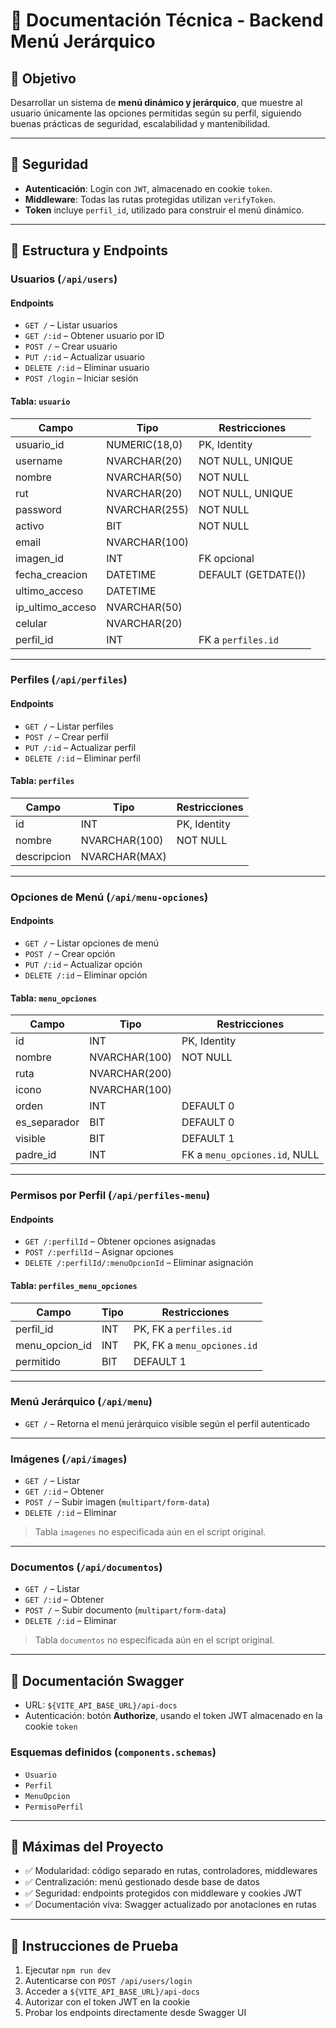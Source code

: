 # 🧾 Documentación Técnica - Backend Menú Jerárquico

## 📌 Objetivo

Desarrollar un sistema de **menú dinámico y jerárquico**, que muestre al usuario únicamente las opciones permitidas según su perfil, siguiendo buenas prácticas de seguridad, escalabilidad y mantenibilidad.

---

## 🔐 Seguridad

- **Autenticación**: Login con `JWT`, almacenado en cookie `token`.
- **Middleware**: Todas las rutas protegidas utilizan `verifyToken`.
- **Token** incluye `perfil_id`, utilizado para construir el menú dinámico.

---

## 🧱 Estructura y Endpoints

### Usuarios (`/api/users`)
#### Endpoints
- `GET /` – Listar usuarios
- `GET /:id` – Obtener usuario por ID
- `POST /` – Crear usuario
- `PUT /:id` – Actualizar usuario
- `DELETE /:id` – Eliminar usuario
- `POST /login` – Iniciar sesión

#### Tabla: `usuario`
| Campo               | Tipo              | Restricciones                 |
|---------------------|-------------------|-------------------------------|
| usuario_id          | NUMERIC(18,0)     | PK, Identity                  |
| username            | NVARCHAR(20)      | NOT NULL, UNIQUE             |
| nombre              | NVARCHAR(50)      | NOT NULL                      |
| rut                 | NVARCHAR(20)      | NOT NULL, UNIQUE             |
| password            | NVARCHAR(255)     | NOT NULL                      |
| activo              | BIT               | NOT NULL                      |
| email               | NVARCHAR(100)     |                               |
| imagen_id           | INT               | FK opcional                   |
| fecha_creacion      | DATETIME          | DEFAULT (GETDATE())          |
| ultimo_acceso       | DATETIME          |                               |
| ip_ultimo_acceso    | NVARCHAR(50)      |                               |
| celular             | NVARCHAR(20)      |                               |
| perfil_id           | INT               | FK a `perfiles.id`           |

---

### Perfiles (`/api/perfiles`)
#### Endpoints
- `GET /` – Listar perfiles
- `POST /` – Crear perfil
- `PUT /:id` – Actualizar perfil
- `DELETE /:id` – Eliminar perfil

#### Tabla: `perfiles`
| Campo       | Tipo           | Restricciones  |
|-------------|----------------|----------------|
| id          | INT            | PK, Identity   |
| nombre      | NVARCHAR(100)  | NOT NULL       |
| descripcion | NVARCHAR(MAX)  |                |

---

### Opciones de Menú (`/api/menu-opciones`)
#### Endpoints
- `GET /` – Listar opciones de menú
- `POST /` – Crear opción
- `PUT /:id` – Actualizar opción
- `DELETE /:id` – Eliminar opción

#### Tabla: `menu_opciones`
| Campo        | Tipo           | Restricciones                  |
|--------------|----------------|--------------------------------|
| id           | INT            | PK, Identity                   |
| nombre       | NVARCHAR(100)  | NOT NULL                       |
| ruta         | NVARCHAR(200)  |                                |
| icono        | NVARCHAR(100)  |                                |
| orden        | INT            | DEFAULT 0                      |
| es_separador | BIT            | DEFAULT 0                      |
| visible      | BIT            | DEFAULT 1                      |
| padre_id     | INT            | FK a `menu_opciones.id`, NULL  |

---

### Permisos por Perfil (`/api/perfiles-menu`)
#### Endpoints
- `GET /:perfilId` – Obtener opciones asignadas
- `POST /:perfilId` – Asignar opciones
- `DELETE /:perfilId/:menuOpcionId` – Eliminar asignación

#### Tabla: `perfiles_menu_opciones`
| Campo           | Tipo   | Restricciones                |
|-----------------|--------|------------------------------|
| perfil_id       | INT    | PK, FK a `perfiles.id`       |
| menu_opcion_id  | INT    | PK, FK a `menu_opciones.id`  |
| permitido       | BIT    | DEFAULT 1                    |

---

### Menú Jerárquico (`/api/menu`)
- `GET /` – Retorna el menú jerárquico visible según el perfil autenticado

---

### Imágenes (`/api/images`)
- `GET /` – Listar
- `GET /:id` – Obtener
- `POST /` – Subir imagen (`multipart/form-data`)
- `DELETE /:id` – Eliminar

> Tabla `imagenes` no especificada aún en el script original.

---

### Documentos (`/api/documentos`)
- `GET /` – Listar
- `GET /:id` – Obtener
- `POST /` – Subir documento (`multipart/form-data`)
- `DELETE /:id` – Eliminar

> Tabla `documentos` no especificada aún en el script original.

---

## 📄 Documentación Swagger

- URL: `${VITE_API_BASE_URL}/api-docs`
- Autenticación: botón **Authorize**, usando el token JWT almacenado en la cookie `token`

### Esquemas definidos (`components.schemas`)
- `Usuario`
- `Perfil`
- `MenuOpcion`
- `PermisoPerfil`

---

## 🧠 Máximas del Proyecto

- ✅ Modularidad: código separado en rutas, controladores, middlewares
- ✅ Centralización: menú gestionado desde base de datos
- ✅ Seguridad: endpoints protegidos con middleware y cookies JWT
- ✅ Documentación viva: Swagger actualizado por anotaciones en rutas

---

## 🧪 Instrucciones de Prueba

1. Ejecutar `npm run dev`
2. Autenticarse con `POST /api/users/login`
3. Acceder a `${VITE_API_BASE_URL}/api-docs`
4. Autorizar con el token JWT en la cookie
5. Probar los endpoints directamente desde Swagger UI
